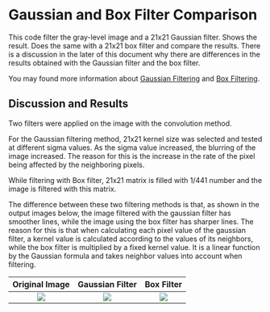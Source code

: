 # Gaussian and Box Filter Comparison

This code filter the gray-level image and a 21x21 Gaussian filter. Shows the result. Does the same with a 21x21 box filter and compare the results. There is a discussion in the later of this document why there are differences in the results obtained with the Gaussian filter and the box filter.

You may found more information about [Gaussian Filtering](http://daringfireball.net/projects/markdown/syntax) and [Box Filtering](https://en.wikipedia.org/wiki/Box_blur).

## Discussion and Results
Two filters were applied on the image with the convolution method.

For the Gaussian filtering method, 21x21 kernel size was selected and tested at different sigma values. As the sigma value increased, the blurring of the image increased. The reason for this is the increase in the rate of the pixel being affected by the neighboring pixels.

While filtering with Box filter, 21x21 matrix is filled with 1/441 number and the image is filtered with this matrix.

The difference between these two filtering methods is that, as shown in the output images below, the image filtered with the gaussian filter has smoother lines, while the image using the box filter has sharper lines. The reason for this is that when calculating each pixel value of the gaussian filter, a kernel value is calculated according to the values of its neighbors, while the box filter is multiplied by a fixed kernel value. It is a linear function by the Gaussian formula and takes neighbor values into account when filtering.

Original Image| Gaussian Filter | Box Filter
:-------------------------:|:-------------------------:|:-------------------------:
![](https://iili.io/YrSDaS.png)  |  ![](https://iili.io/YrSp99.png) | ![](https://iili.io/YrUHZb.png)
